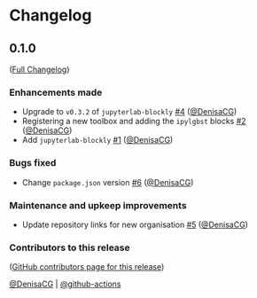 # Changelog

<!-- <START NEW CHANGELOG ENTRY> -->

## 0.1.0

([Full Changelog](https://github.com/jupyter-robotics/jupyterlab-blockly-ipylgbst/compare/bbebe6f55843817cabe84887743cc6f8c8d15fcc...9a97c0bd8723e93320869727223e4e29ea97c08d))

### Enhancements made

- Upgrade to `v0.3.2` of `jupyterlab-blockly` [#4](https://github.com/jupyter-robotics/jupyterlab-blockly-ipylgbst/pull/4) ([@DenisaCG](https://github.com/DenisaCG))
- Registering a new toolbox and adding the `ipylgbst` blocks [#2](https://github.com/jupyter-robotics/jupyterlab-blockly-ipylgbst/pull/2) ([@DenisaCG](https://github.com/DenisaCG))
- Add `jupyterlab-blockly`  [#1](https://github.com/jupyter-robotics/jupyterlab-blockly-ipylgbst/pull/1) ([@DenisaCG](https://github.com/DenisaCG))

### Bugs fixed

- Change `package.json` version [#6](https://github.com/jupyter-robotics/jupyterlab-blockly-ipylgbst/pull/6) ([@DenisaCG](https://github.com/DenisaCG))

### Maintenance and upkeep improvements

- Update repository links for new organisation [#5](https://github.com/jupyter-robotics/jupyterlab-blockly-ipylgbst/pull/5) ([@DenisaCG](https://github.com/DenisaCG))

### Contributors to this release

([GitHub contributors page for this release](https://github.com/jupyter-robotics/jupyterlab-blockly-ipylgbst/graphs/contributors?from=2023-04-24&to=2024-08-22&type=c))

[@DenisaCG](https://github.com/search?q=repo%3Ajupyter-robotics%2Fjupyterlab-blockly-ipylgbst+involves%3ADenisaCG+updated%3A2023-04-24..2024-08-22&type=Issues) | [@github-actions](https://github.com/search?q=repo%3Ajupyter-robotics%2Fjupyterlab-blockly-ipylgbst+involves%3Agithub-actions+updated%3A2023-04-24..2024-08-22&type=Issues)

<!-- <END NEW CHANGELOG ENTRY> -->
